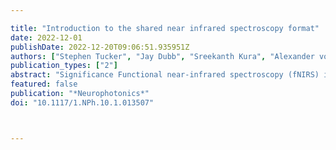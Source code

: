 ---
title: "Introduction to the shared near infrared spectroscopy format"
date: 2022-12-01
publishDate: 2022-12-20T09:06:51.935951Z
authors: ["Stephen Tucker", "Jay Dubb", "Sreekanth Kura", "Alexander von Lühmann", "Robert Franke", "Jörn M. Horschig", "Samuel Powell", "Robert Oostenveld", "Michael Lührs", "Édouard Delaire", "Zahra M. Aghajan", "Hanseok Yun", "Meryem A. Yücel", "Qianqian Fang", "Theodore J. Huppert", "Blaise B. Frederick", "Luca Pollonini", "David Boas", "Robert Luke"]
publication_types: ["2"]
abstract: "Significance Functional near-infrared spectroscopy (fNIRS) is a popular neuroimaging technique with proliferating hardware platforms, analysis approaches, and software tools. There has not been a standardized file format for storing fNIRS data, which has hindered the sharing of data as well as the adoption and development of software tools.  Aim We endeavored to design a file format to facilitate the analysis and sharing of fNIRS data that is flexible enough to meet the community’s needs and sufficiently defined to be implemented consistently across various hardware and software platforms.  Approach The shared NIRS format (SNIRF) specification was developed in consultation with the academic and commercial fNIRS community and the Society for functional Near Infrared Spectroscopy.  Results The SNIRF specification defines a format for fNIRS data acquired using continuous wave, frequency domain, time domain, and diffuse correlation spectroscopy devices.  Conclusions We present the SNIRF along with validation software and example datasets. Support for reading and writing SNIRF data has been implemented by major hardware and software platforms, and the format has found widespread use in the fNIRS community."
featured: false
publication: "*Neurophotonics*"
doi: "10.1117/1.NPh.10.1.013507"


---

